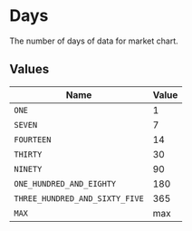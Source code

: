 # Days

The number of days of data for market chart.



## Values

| Name                           | Value                          |
| ------------------------------ | ------------------------------ |
| `ONE`                          | 1                              |
| `SEVEN`                        | 7                              |
| `FOURTEEN`                     | 14                             |
| `THIRTY`                       | 30                             |
| `NINETY`                       | 90                             |
| `ONE_HUNDRED_AND_EIGHTY`       | 180                            |
| `THREE_HUNDRED_AND_SIXTY_FIVE` | 365                            |
| `MAX`                          | max                            |